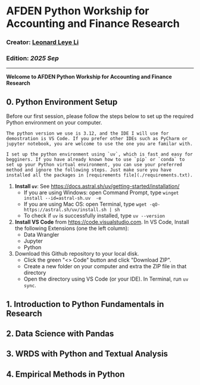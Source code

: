 # AFDEN Python Workship for Accounting and Finance Research
### Creator: <a href="https://www.unsw.edu.au/staff/leonard-leye-li" target="_blank">Leonard Leye Li</a> 
### Edition: *2025 Sep* 
---

**Welcome to AFDEN Python Workship for Accounting and Finance Research**

## 0. Python Environment Setup

Before our first session, please follow the steps below to set up the required Python environment on your computer.

    The python version we use is 3.12, and the IDE I will use for demostration is VS Code. If you prefer other IDEs such as PyCharm or jupyter notebook, you are welcome to use the one you are familar with.

    I set up the python environment using `uv`, which is fast and easy for begginers. If you have already known how to use `pip` or `conda` to set up your Python virtual environment, you can use your preferred method and ignore the following steps. Just make sure you have installed all the packages in [requirements file](./requirements.txt).

1. **Install `uv`**: See https://docs.astral.sh/uv/getting-started/installation/
    - If you are using Windows: open Command Prompt, type `winget install --id=astral-sh.uv  -e`
    - If you are using Mac OS: open Terminal, type `wget -qO- https://astral.sh/uv/install.sh | sh`
    - To check if `uv` is successfully installed, type `uv --version`
2. **Install VS Code** from https://code.visualstudio.com. In VS Code, Install the following Extensions (one the left column):
   - Data Wrangler
   - Jupyter
   - Python
3. Download this Github repository to your local disk.   
   - Click the  green "<> Code" button and click "Download ZIP".
   - Create a new folder on your computer and extra the ZIP file in that directory
   - Open the directory using VS Code (or your IDE). In Terminal, run `uv sync`.

## 1. Introduction to Python Fundamentals in Research


## 2. Data Science with Pandas

## 3. WRDS with Python and Textual Analysis

## 4. Empirical Methods in Python
